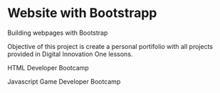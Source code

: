 # Website with Bootstrapp

Building webpages with Bootstrap

Objective of this project is create a personal portifolio with all projects provided in Digital Innovation One lessons.

HTML Developer Bootcamp

Javascript Game Developer Bootcamp
